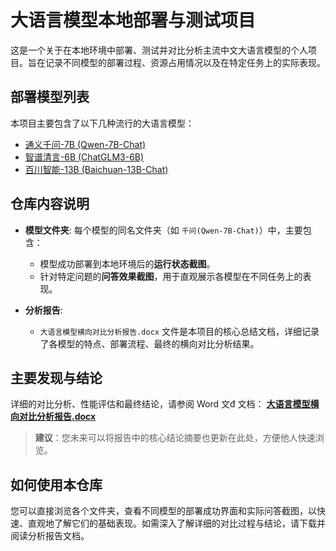 # 大语言模型本地部署与测试项目

这是一个关于在本地环境中部署、测试并对比分析主流中文大语言模型的个人项目。旨在记录不同模型的部署过程、资源占用情况以及在特定任务上的实际表现。

## 部署模型列表

本项目主要包含了以下几种流行的大语言模型：

* [通义千问-7B (Qwen-7B-Chat)](./千问(Qwen-7B-Chat)/)
* [智谱清言-6B (ChatGLM3-6B)](./智谱清言(ChatGLM3-6B)/)
* [百川智能-13B (Baichuan-13B-Chat)](./百川智能(Baichuan-13B-Chat)/)

## 仓库内容说明

* **模型文件夹**: 每个模型的同名文件夹（如 `千问(Qwen-7B-Chat)`）中，主要包含：
    * 模型成功部署到本地环境后的**运行状态截图**。
    * 针对特定问题的**问答效果截图**，用于直观展示各模型在不同任务上的表现。

* **分析报告**:
    * `大语言模型横向对比分析报告.docx` 文件是本项目的核心总结文档，详细记录了各模型的特点、部署流程、最终的横向对比分析结果。


## 主要发现与结论

详细的对比分析、性能评估和最终结论，请参阅 Word 文đ 文档：
[**大语言模型横向对比分析报告.docx**](./大语言模型横向对比分析报告.docx)

> **建议**：您未来可以将报告中的核心结论摘要也更新在此处，方便他人快速浏览。

## 如何使用本仓库

您可以直接浏览各个文件夹，查看不同模型的部署成功界面和实际问答截图，以快速、直观地了解它们的基础表现。如需深入了解详细的对比过程与结论，请下载并阅读分析报告文档。


